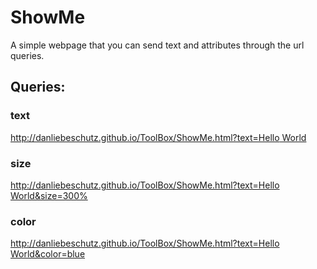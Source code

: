 # ShowMe
A simple webpage that you can send text and attributes through the url queries.

## Queries:
### text
[http://danliebeschutz.github.io/ToolBox/ShowMe.html?text=Hello World](url)

### size
[http://danliebeschutz.github.io/ToolBox/ShowMe.html?text=Hello World&size=300%](url)

### color
[http://danliebeschutz.github.io/ToolBox/ShowMe.html?text=Hello World&color=blue](url)

